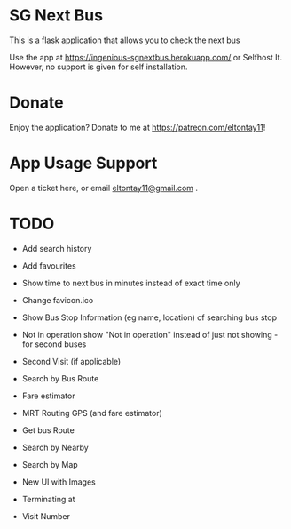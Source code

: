 # SG Next Bus
This is a flask application that allows you to check the next bus

Use the app at https://ingenious-sgnextbus.herokuapp.com/ or Selfhost It. However, no support is given for self installation.

# Donate

Enjoy the application? Donate to me at https://patreon.com/eltontay11!

# App Usage Support


Open a ticket here, or email eltontay11@gmail.com . 


# TODO

- Add search history 

- Add favourites

- Show time to next bus in minutes instead of exact time only

- Change favicon.ico 

- Show Bus Stop Information (eg name, location) of searching bus stop

- Not in operation show "Not in operation" instead of just not showing - for second buses

- Second Visit (if applicable)

- Search by Bus Route

- Fare estimator

- MRT Routing GPS (and fare estimator)

- Get bus Route

- Search by Nearby

- Search by Map

- New UI with Images

- Terminating at

- Visit Number
